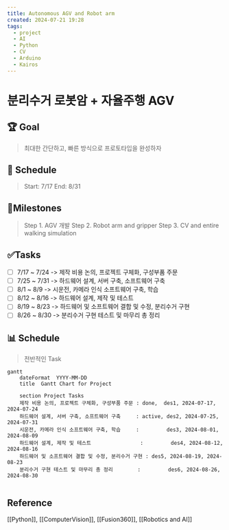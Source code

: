 ```yaml
---
title: Autonomous AGV and Robot arm
created: 2024-07-21 19:28
tags:
  - project
  - AI
  - Python
  - CV
  - Arduino
  - Kairos
---
```


# 분리수거 로봇암 + 자율주행 AGV

## 🏆 Goal
> 최대한 간단하고, 빠른 방식으로 프로토타입을 완성하자

## 📅  Schedule
> Start: 7/17
> End: 8/31

##  💎Milestones
> Step 1. AGV 개발
> Step 2. Robot arm and gripper
> Step 3. CV and entire walking simulation

## ✅Tasks
- [ ] 7/17 ~ 7/24 -> 제작 비용 논의, 프로젝트 구체화, 구성부품 주문
- [ ] 7/25 ~ 7/31 -> 하드웨어 설계, 서버 구축, 소프트웨어 구축
- [ ] 8/1 ~ 8/9 -> 시운전, 카메라 인식 소프트웨어 구축, 학습
- [ ] 8/12 ~ 8/16 -> 하드웨어 설계, 제작 및 테스트
- [ ] 8/19 ~ 8/23 -> 하드웨어 및 소프트웨어 결합 및 수정, 분리수거 구현
- [ ] 8/26 ~ 8/30 -> 분리수거 구현 테스트 및 마무리 총 정리

## 📊 Schedule
> 전반적인 Task
```mermaid
gantt
    dateFormat  YYYY-MM-DD
    title  Gantt Chart for Project

    section Project Tasks
    제작 비용 논의, 프로젝트 구체화, 구성부품 주문 : done,  des1, 2024-07-17, 2024-07-24
    하드웨어 설계, 서버 구축, 소프트웨어 구축     : active, des2, 2024-07-25, 2024-07-31
    시운전, 카메라 인식 소프트웨어 구축, 학습     :         des3, 2024-08-01, 2024-08-09
    하드웨어 설계, 제작 및 테스트                :         des4, 2024-08-12, 2024-08-16
    하드웨어 및 소프트웨어 결합 및 수정, 분리수거 구현 : des5, 2024-08-19, 2024-08-23
    분리수거 구현 테스트 및 마무리 총 정리        :         des6, 2024-08-26, 2024-08-30


```
## Reference
[[Python]], [[ComputerVision]], [[Fusion360]], [[Robotics and AI]]